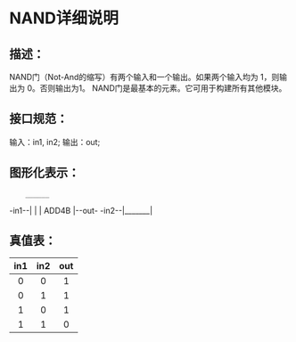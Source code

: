 # NAND详细说明

## 描述：
NAND门（Not-And的缩写）有两个输入和一个输出。如果两个输入均为 1，则输出为 0。否则输出为1。
NAND门是最基本的元素。它可用于构建所有其他模块。

## 接口规范：

输入：in1,  in2;
输出：out;

图形化表示：
---------------
        ______
-in1--|       |
      | ADD4B |--out-
-in2--|_______|

## 真值表：
|  in1 |in2   | out  |
| :------------: | :------------: | :------------: |
|  0 |0   |  1 |
|   0|  1 |  1 |
|   1| 0  |  1 |
|   1| 1  | 0  |
